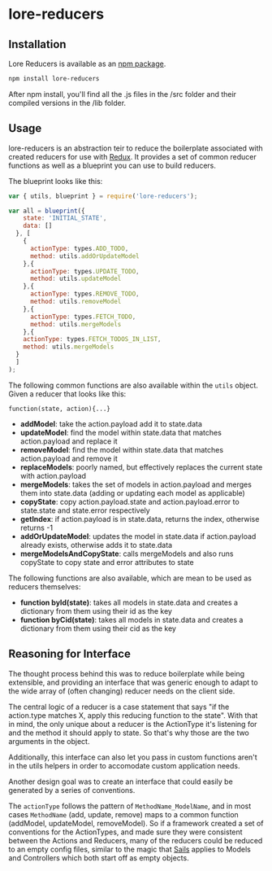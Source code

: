 # lore-reducers

## Installation

Lore Reducers is available as an [npm package](https://www.npmjs.org/package/lore-reducers).
```sh
npm install lore-reducers
```
After npm install, you'll find all the .js files in the /src folder and their compiled versions in the /lib folder.

## Usage

lore-reducers is an abstraction teir to reduce the boilerplate associated with created reducers for use with [Redux](https://github.com/rackt/redux).  It provides a set of common reducer functions as well as a blueprint you can use to build reducers.

The blueprint looks like this:

```js
var { utils, blueprint } = require('lore-reducers');

var all = blueprint({
    state: 'INITIAL_STATE',
    data: []
  }, [
    {
      actionType: types.ADD_TODO,
      method: utils.addOrUpdateModel
    },{
      actionType: types.UPDATE_TODO,
      method: utils.updateModel
    },{
      actionType: types.REMOVE_TODO,
      method: utils.removeModel
    },{
      actionType: types.FETCH_TODO,
      method: utils.mergeModels
    },{
    actionType: types.FETCH_TODOS_IN_LIST,
    method: utils.mergeModels
  }
  ]
);
```

The following common functions are also available within the `utils` object.  Given a reducer that looks like this:

```
function(state, action){...}
```

* **addModel**: take the action.payload add it to state.data
* **updateModel**: find the model within state.data that matches action.payload and replace it
* **removeModel**: find the model within state.data that matches action.payload and remove it
* **replaceModels**: poorly named, but effectively replaces the current state with action.payload
* **mergeModels**: takes the set of models in action.payload and merges them into state.data (adding or updating each model as applicable)
* **copyState**: copy action.payload.state and action.payload.error to state.state and state.error respectively
* **getIndex**: if action.payload is in state.data, returns the index, otherwise returns -1
* **addOrUpdateModel**: updates the model in state.data if action.payload already exists, otherwise adds it to state.data
* **mergeModelsAndCopyState**: calls mergeModels and also runs copyState to copy state and error attributes to state

The following functions are also available, which are mean to be used as reducers themselves:

* **function byId(state)**: takes all models in state.data and creates a dictionary from them using their id as the key
* **function byCid(state)**: takes all models in state.data and creates a dictionary from them using their cid as the key

## Reasoning for Interface

The thought process behind this was to reduce boilerplate while being extensible, and providing an interface that was generic enough to adapt to the wide array of (often changing) reducer needs on the client side.

The central logic of a reducer is a case statement that says "if the action.type matches X, apply this reducing function to the state".  With that in mind, the only unique about a reducer is the ActionType it's listening for and the method it should apply to state.  So that's why those are the two arguments in the object.

Additionally, this interface can also let you pass in custom functions aren't in the utils helpers in order to accomodate custom application needs.

Another design goal was to create an interface that could easily be generated by a series of conventions.

The `actionType` follows the pattern of `MethodName_ModelName`, and in most cases `MethodName` (add, update, remove) maps to a common function (addModel, updateModel, removeModel).  So if a framework created a set of conventions for the ActionTypes, and made sure they were consistent between the Actions and Reducers, many of the reducers could be reduced to an empty config files, similar to the magic that [Sails](http://sailsjs.org) applies to Models and Controllers which both start off as empty objects.
